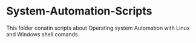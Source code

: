# System-Automation-Scripts
This folder conatin scripts about Operating system Automation with Linux and Windows shell comands.